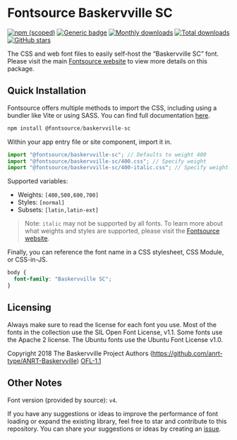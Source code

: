 # Fontsource Baskervville SC

[![npm (scoped)](https://img.shields.io/npm/v/@fontsource/baskervville-sc?color=brightgreen)](https://www.npmjs.com/package/@fontsource/baskervville-sc) [![Generic badge](https://img.shields.io/badge/fontsource-passing-brightgreen)](https://github.com/fontsource/fontsource) [![Monthly downloads](https://badgen.net/npm/dm/@fontsource/baskervville-sc)](https://github.com/fontsource/fontsource) [![Total downloads](https://badgen.net/npm/dt/@fontsource/baskervville-sc)](https://github.com/fontsource/fontsource) [![GitHub stars](https://img.shields.io/github/stars/fontsource/fontsource.svg?style=social&label=Star)](https://github.com/fontsource/fontsource/stargazers)

The CSS and web font files to easily self-host the “Baskervville SC” font. Please visit the main [Fontsource website](https://fontsource.org/fonts/baskervville-sc) to view more details on this package.

## Quick Installation

Fontsource offers multiple methods to import the CSS, including using a bundler like Vite or using SASS. You can find full documentation [here](https://fontsource.org/docs/getting-started/introduction).

```javascript
npm install @fontsource/baskervville-sc
```

Within your app entry file or site component, import it in.

```javascript
import "@fontsource/baskervville-sc"; // Defaults to weight 400
import "@fontsource/baskervville-sc/400.css"; // Specify weight
import "@fontsource/baskervville-sc/400-italic.css"; // Specify weight and style
```

Supported variables:
- Weights: `[400,500,600,700]`
- Styles: `[normal]`
- Subsets: `[latin,latin-ext]`

> Note: `italic` may not be supported by all fonts. To learn more about what weights and styles are supported, please visit the [Fontsource website](https://fontsource.org/fonts/baskervville-sc).

Finally, you can reference the font name in a CSS stylesheet, CSS Module, or CSS-in-JS.

```css
body {
  font-family: "Baskervville SC";
}
```

## Licensing
Always make sure to read the license for each font you use. Most of the fonts in the collection use the SIL Open Font License, v1.1. Some fonts use the Apache 2 license. The Ubuntu fonts use the Ubuntu Font License v1.0.

Copyright 2018 The Baskervville Project Authors (https://github.com/anrt-type/ANRT-Baskervville)
[OFL-1.1](https://openfontlicense.org)

## Other Notes
Font version (provided by source): `v4`.

If you have any suggestions or ideas to improve the performance of font loading or expand the existing library, feel free to star and contribute to this repository. You can share your suggestions or ideas by creating an [issue](https://github.com/fontsource/fontsource/issues).